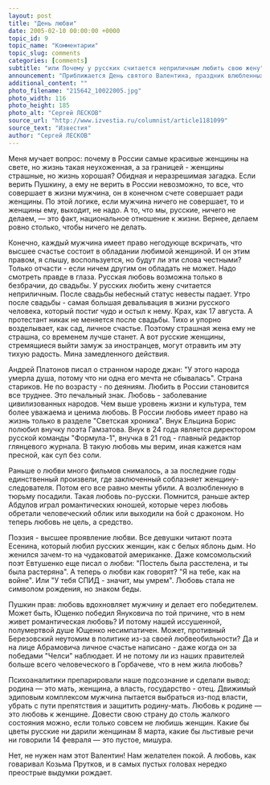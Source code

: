 ```yaml
---
layout: post
title: "День любви"
date: 2005-02-10 00:00:00 +0000
topic_id: 9
topic_name: "Комментарии"
topic_slug: comments
categories: [comments]
subtitle: "или Почему у русских считается неприличным любить свою жену"
announcement: "Приближается День святого Валентина, праздник влюбленных. По обыкновению патриоты начнут брюзжать: не наш, дескать, праздник, не русский. Но ничем этот Валентин не хуже истово любимых Первомая, 8 Марта или Нового года, которые придуманы в тех же враждебных краях, что и День влюбленных. Почему же ворчание, как стон, раздается над землей русской? И хотя рассуждать о любви - значит потерять рассудок, в этот день такой риск простителен."
additional_content: ""
photo_filename: "215642_10022005.jpg"
photo_width: 116
photo_height: 185
photo_alt: "Сергей ЛЕСКОВ"
source_url: "http://www.izvestia.ru/columnist/article1181099"
source_text: "Известия"
author: "Сергей ЛЕСКОВ"
---
```

Меня мучает вопрос: почему в России самые красивые женщины на свете, но жизнь такая неухоженная, а за границей - женщины страшные, но жизнь хорошая? Обидная и неразрешимая загадка. Если верить Пушкину, а ему не верить в России невозможно, то все, что совершает в жизни мужчина, он в конечном счете совершает ради женщины. По этой логике, если мужчина ничего не совершает, то и женщины ему, выходит, не надо. А то, что мы, русские, ничего не делаем, &mdash; это факт, национальное отношение к жизни. Вернее, делаем ровно столько, чтобы ничего не делать.

Конечно, каждый мужчина имеет право негодующе вскричать, что высшее счастье состоит в обладании любимой женщиной. И он этим правом, я слышу, воспользуется, но будут ли эти слова честными? Только отчасти - если ничем другим он обладать не может. Надо смотреть правде в глаза. Русская любовь возможна только в безбрачии, до свадьбы. У русских любить жену считается неприличным. После свадьбы небесный статус невесты падает. Утро после свадьбы - самая большая девальвация в жизни русского человека, который постиг чудо и остыл к нему. Крах, как 17 августа. А протестант никак не меняется после свадьбы. Тихо и упорно возделывает, как сад, личное счастье. Поэтому страшная жена ему не страшна, со временем лучше станет. А вот русские женщины, стремящиеся выйти замуж за иностранцев, могут отравить им эту тихую радость. Мина замедленного действия.

Андрей Платонов писал о странном народе джан: "У этого народа умерла душа, потому что ни одна его мечта не сбывалась". Страна стариков. Не по возрасту - по деяниям. Любить в России становится все труднее. Это печальный знак. Любовь - заболевание цивилизованных народов. Чем выше уровень жизни и культура, тем более уважаема и ценима любовь. В России любовь имеет право на жизнь только в разделе "Светская хроника". Внук Ельцина Борис полюбил внучку поэта Гамзатова. Внук в 24 года является директором русской команды "Формула-1", внучка в 21 год - главный редактор глянцевого журнала. В такую любовь мы верим, иная кажется нам пресной, как суп без соли.

Раньше о любви много фильмов снималось, а за последние годы единственный произвели, где заключенный соблазняет женщину-следователя. Потом его все равно менты убили. А возлюбленную в тюрьму посадили. Такая любовь по-русски. Помнится, раньше актер Абдулов играл романтических юношей, которые через любовь обретали человеческий облик или выходили на бой с драконом. Но теперь любовь не цель, а средство.

Поэзия - высшее проявление любви. Все девушки читают поэта Есенина, который любил русских женщин, как с белых яблонь дым. Но женился зачем-то на чудаковатой американке. Даже комсомольский поэт Евтушенко еще писал о любви: "Постель была расстелена, и ты была растеряна". А теперь о любви как говорят? "Я на тебе, как на войне". Или "У тебя СПИД - значит, мы умрем". Любовь стала не символом рождения, но знаком беды.

Пушкин прав: любовь вдохновляет мужчину и делает его победителем. Может быть, Ющенко победил Януковича по той причине, что в нем живет романтическая любовь? И потому нашей иссушенной, полумертвой душе Ющенко несимпатичен. Может, противный Березовский неутомим в политике из-за своей любвеобильности? Да и на лице Абрамовича личное счастье написано - даже когда он за победами "Челси" наблюдает. И не потому ли из наших правителей больше всего человеческого в Горбачеве, что в нем жила любовь?

Психоаналитики препарировали наше подсознание и сделали вывод: родина &mdash; это мать, женщина, а власть, государство - отец. Движимый эдиповым комплексом мужчина пытается выбраться из-под власти, убрать с пути препятствия и защитить родину-мать. Любовь к родине &mdash; это любовь к женщине. Довести свою страну до столь жалкого состояния можно, если только совсем не любишь женщин. Какие бы цветы русские ни дарили женщинам 8 марта, какие бы льстивые речи ни говорили 14 февраля &mdash; это пустое, мишура.

Нет, не нужен нам этот Валентин! Нам желателен покой. А любовь, как говаривал Козьма Прутков, и в самых пустых головах нередко преострые выдумки рождает.
